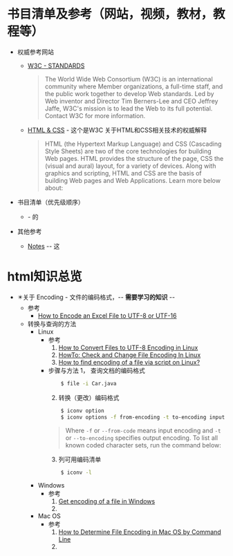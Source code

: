 # 书目清单及参考（网站，视频，教材，教程等）
   * 权威参考网站
      + [W3C - STANDARDS](https://www.w3.org/standards/)<br>
         >The World Wide Web Consortium (W3C) is an international community where Member organizations, a full-time staff, and the public work together to develop Web standards. Led by Web inventor and Director Tim Berners-Lee and CEO Jeffrey Jaffe, W3C's mission is to lead the Web to its full potential. Contact W3C for more information.
      + [HTML & CSS](https://www.w3.org/standards/webdesign/htmlcss) - 这个是W3C 关于HTML和CSS相关技术的权威解释<br>
         >HTML (the Hypertext Markup Language) and CSS (Cascading Style Sheets) are two of the core technologies for building Web pages. HTML provides the structure of the page, CSS the (visual and aural) layout, for a variety of devices. Along with graphics and scripting, HTML and CSS are the basis of building Web pages and Web Applications. Learn more below about:
   * 书目清单（优先级顺序）
      + []() - 的<br>

   * 其他参考
      - [Notes]() -- 这<br>

# html知识总览

   * :eight_pointed_black_star:关于 Encoding - 文件的编码格式，-- **需要学习的知识** --
      + 参考
         - [How to Encode an Excel File to UTF-8 or UTF-16](https://help.surveygizmo.com/help/encode-an-excel-file-to-utf-8-or-utf-16)<br>
      + 转换与查询的方法
         - Linux
            + 参考
               1. [How to Convert Files to UTF-8 Encoding in Linux](https://www.tecmint.com/convert-files-to-utf-8-encoding-in-linux/)<br>
               2. [HowTo: Check and Change File Encoding In Linux](https://www.shellhacks.com/linux-check-change-file-encoding/)<br>
               3. [How to find encoding of a file via script on Linux?](https://stackoverflow.com/questions/805418/how-to-find-encoding-of-a-file-via-script-on-linux)<br>
            + 步骤与方法
               1， 查询文档的编码格式
               ```bash
                   $ file -i Car.java
               ```
               2. 转换（更改）编码格式
               ```bash
                   $ iconv option
                   $ iconv options -f from-encoding -t to-encoding inputfile(s) -o outputfile 
               ```
               >Where `-f` or `--from-code` means input encoding and `-t` or `--to-encoding` specifies output encoding.
                To list all known coded character sets, run the command below:
               3. 列可用编码清单
               ```bash
                   $ iconv -l
               ```
         - Windows
            + 参考
               1. [Get encoding of a file in Windows](https://stackoverflow.com/questions/3710374/get-encoding-of-a-file-in-windows)<br>
               2. []()<br>
         - Mac OS
            + 参考
               1. [How to Determine File Encoding in Mac OS by Command Line](http://osxdaily.com/2017/09/02/determine-file-encoding-mac-command-line/)<br>
               2. []()<br>

